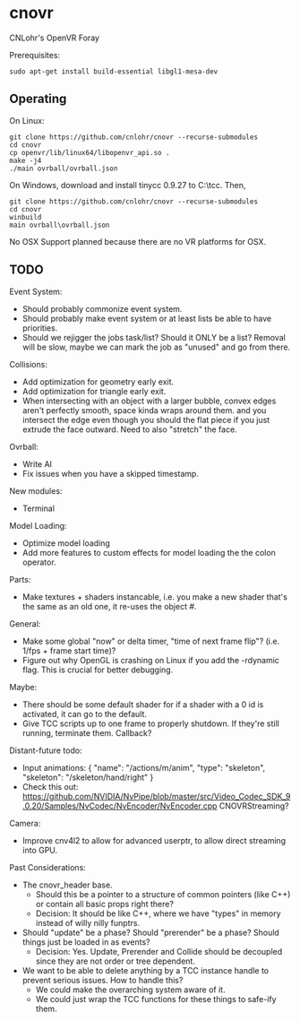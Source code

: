 # cnovr
CNLohr's OpenVR Foray

Prerequisites:

```
sudo apt-get install build-essential libgl1-mesa-dev
```

## Operating

On Linux:
```
git clone https://github.com/cnlohr/cnovr --recurse-submodules
cd cnovr
cp openvr/lib/linux64/libopenvr_api.so .
make -j4
./main ovrball/ovrball.json
```

On Windows, download and install tinycc 0.9.27 to C:\tcc.  Then,
```
git clone https://github.com/cnlohr/cnovr --recurse-submodules
cd cnovr
winbuild
main ovrball\ovrball.json
```


No OSX Support planned because there are no VR platforms for OSX. 


## TODO

Event System:
 * Should probably commonize event system.
 * Should probably make event system or at least lists be able to have priorities.
 * Should we rejigger the jobs task/list?  Should it ONLY be a list?  Removal will be slow, maybe we can mark the job as "unused" and go from there.

Collisions:
 * Add optimization for geometry early exit.
 * Add optimization for triangle early exit.
 * When intersecting with an object with a larger bubble, convex edges aren't perfectly smooth, space kinda wraps around them. and you intersect the edge even though you should the flat piece if you just extrude the face outward.  Need to also "stretch" the face.

Ovrball:
 * Write AI
 * Fix issues when you have a skipped timestamp.

New modules:
 * Terminal

Model Loading:
 * Optimize model loading
 * Add more features to custom effects for model loading the the colon operator.

Parts:
 * Make textures + shaders instancable, i.e. you make a new shader that's the same as an old one, it re-uses the object #.

General:
 * Make some global "now" or delta timer, "time of next frame flip"?  (i.e. 1/fps + frame start time)?
 * Figure out why OpenGL is crashing on Linux if you add the -rdynamic flag.  This is crucial for better debugging.

Maybe:
 * There should be some default shader for if a shader with a 0 id is activated, it can go to the default.
 * Give TCC scripts up to one frame to properly shutdown.  If they're still running, terminate them.  Callback?

Distant-future todo:
 * Input animations: { "name": "/actions/m/anim", "type": "skeleton", "skeleton": "/skeleton/hand/right" }
 * Check this out: https://github.com/NVIDIA/NvPipe/blob/master/src/Video_Codec_SDK_9.0.20/Samples/NvCodec/NvEncoder/NvEncoder.cpp  CNOVRStreaming?

Camera:
 * Improve cnv4l2 to allow for advanced userptr, to allow direct streaming into GPU.

Past Considerations:
 * The cnovr_header base.
   * Should this be a pointer to a structure of common pointers (like C++) or contain all basic props right there?
   * Decision: It should be like C++, where we have "types" in memory instead of willy nilly funptrs.
 * Should "update" be a phase?  Should "prerender" be a phase?  Should things just be loaded in as events?
   * Decision: Yes.  Update, Prerender and Collide should be decoupled since they are not order or tree dependent.
 * We want to be able to delete anything by a TCC instance handle to prevent serious issues.  How to handle this?
   * We could make the overarching system aware of it.
   * We could just wrap the TCC functions for these things to safe-ify them.


